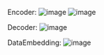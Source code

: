 Encoder:
![image](https://user-images.githubusercontent.com/32430028/143778811-c490b7e3-e550-4496-960f-58306c0e8ce2.png)
![image](https://user-images.githubusercontent.com/32430028/143778850-076748f5-a254-4b76-aa6b-d6f7a737dfec.png)


Decoder:
![image](https://user-images.githubusercontent.com/32430028/143778924-bc7a4f68-bf1f-4e8e-bbd0-7fd64428d87a.png)


DataEmbedding:
![image](https://user-images.githubusercontent.com/32430028/143781852-b6c7fcb9-cf2c-4362-b193-0da2a191cbbf.png)
